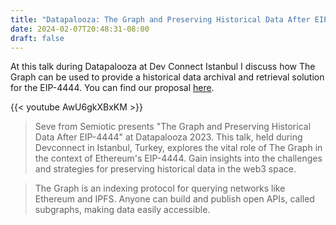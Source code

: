 ```yaml
---
title: "Datapalooza: The Graph and Preserving Historical Data After EIP 4444"
date: 2024-02-07T20:48:31-08:00
draft: false
---
```


At this talk during Datapalooza at Dev Connect Istanbul I discuss how The Graph can be used to provide a historical data archival and retrieval solution for the EIP-4444. You can find our proposal [here](https://ethresear.ch/t/using-the-graph-to-preserve-historical-data-and-enable-eip-4444/).

{{< youtube AwU6gkXBxKM >}}
> Seve from Semiotic presents "The Graph and Preserving Historical Data After EIP-4444" at Datapalooza 2023. This talk, held during Devconnect in Istanbul, Turkey, explores the vital role of The Graph in the context of Ethereum's EIP-4444. Gain insights into the challenges and strategies for preserving historical data in the web3 space.

> The Graph is an indexing protocol for querying networks like Ethereum and IPFS. Anyone can build and publish open APIs, called subgraphs, making data easily accessible.
